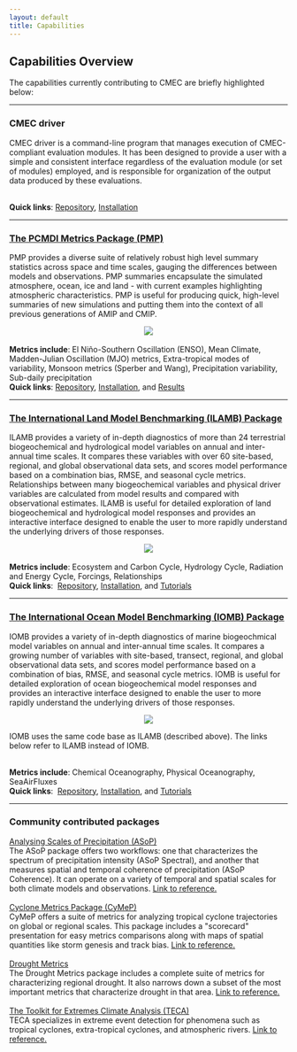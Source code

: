 ```yaml
---
layout: default
title: Capabilities
---
```


## Capabilities Overview

The capabilities currently contributing to CMEC are briefly highlighted below:

******
<!-- CMEC driver -->
<div class="span4 box">
<h3>
CMEC driver
</h3>
<p>
CMEC driver is a command-line program that manages execution of CMEC-compliant evaluation modules.  It has been designed to provide a user with a simple and consistent interface regardless of the evaluation module (or set of modules) employed, and is responsible for organization of the output data produced by these evaluations.
</p>
<br>
<strong>Quick links</strong>:
<a href="https://github.com/cmecmetrics/cmec-driver">Repository</a>, 
<a href="https://github.com/cmecmetrics/cmec-driver#installation">Installation</a>
</div>

******

<!-- PMP -->
<div class="span4 box">
<h3>
<a class="reference internal" href="pmp.html">The PCMDI Metrics Package (PMP)</a>
</h3>
<p>
PMP provides a diverse suite of relatively robust high level summary statistics
across space and time scales, gauging the differences between models and observations.
PMP summaries encapsulate the simulated atmosphere, ocean, ice and land - with
current examples highlighting atmospheric characteristics. PMP is useful for
producing quick, high-level summaries of new simulations and putting them into
the context of all previous generations of AMIP and CMIP.
</p>
<center>
<a border="0" href="pmp.html"><img src="{{site.baseurl}}/assets/images/pmp_cover_side_sm.png"></a>
</center>
<br>
<strong>Metrics include</strong>:
El Niño-Southern Oscillation (ENSO), Mean Climate, Madden-Julian Oscillation (MJO) metrics, Extra-tropical modes of variability, Monsoon metrics (Sperber and Wang), Precipitation variability, Sub-daily precipitation
<br>
<strong>Quick links</strong>:
<a href="https://github.com/PCMDI/pcmdi_metrics">Repository</a>, 
<a href="https://pcmdi.github.io/pcmdi_metrics/install.html">Installation</a>, and
<a href="results/physical.html">Results</a>
</div>

******

<!-- ILAMB -->
<a name="ILAMB"></a>
<div class="span4 box">
<h3>
<a class="reference internal" href="ilamb.html">The International Land
Model Benchmarking (ILAMB) Package</a>
</h3>
<p>
ILAMB provides a variety of in-depth diagnostics of more than 24
terrestrial biogeochemical and hydrological model variables on annual
and inter-annual time scales. It compares these variables with over
60 site-based, regional, and global observational data sets, and
scores model performance based on a combination bias, RMSE, and seasonal
cycle metrics. Relationships between many biogeochemical variables
and physical driver variables are calculated from model results and
compared with observational estimates. ILAMB is useful for detailed
exploration of land biogeochemical and hydrological model responses and
provides an interactive interface designed to enable the user to more
rapidly understand the underlying drivers of those responses.
</p>
<center>
<a border="0" href="ilamb.html"><img src="{{site.baseurl}}/assets/images/ilamb_biomass_sm.png"></a>
</center>
<br>
<strong>Metrics include</strong>: Ecosystem and Carbon Cycle, Hydrology Cycle, Radiation and Energy Cycle, Forcings, Relationships
<br>
<strong>Quick links</strong>:&nbsp;
<a href="https://github.com/rubisco-sfa/ILAMB">Repository</a>,
<a href="https://www.ilamb.org/doc/install.html">Installation</a>, and
<a href="https://www.ilamb.org/doc/tutorial.html">Tutorials</a>
</div>

******

<!-- IOMB -->
<a name="IOMB"></a>
<div class="span4 box">
<h3>
<a class="reference internal" href="iomb.html">The International Ocean Model
Benchmarking (IOMB) Package</a>
</h3>
<p>
IOMB provides a variety of in-depth diagnostics of marine biogeochmical
model variables on annual and inter-annual time scales. It compares a
growing number of variables with site-based, transect, regional, and
global observational data sets, and scores model performance based on a
combination of bias, RMSE, and seasonal cycle metrics. IOMB is useful
for detailed exploration of ocean biogeochemical model responses and
provides an interactive interface designed to enable the user to more
rapidly understand the underlying drivers of those responses.
</p>
<center>
<a border="0" href="iomb.html"><img src="{{site.baseurl}}/assets/images/iomb_temperature_sm.png"></a>
</center>
<p>IOMB uses the same code base as ILAMB (described above). The links below
refer to ILAMB instead of IOMB.</p>
<br>
<strong>Metrics include</strong>: Chemical Oceanography, Physical Oceanography, SeaAirFluxes
<br>
<strong>Quick links</strong>:&nbsp;
<a href="https://github.com/rubisco-sfa/ILAMB">Repository</a>,
<a href="https://www.ilamb.org/doc/install.html">Installation</a>, and
<a href="https://www.ilamb.org/doc/tutorial.html">Tutorials</a>
</div>

******

<!-- Community -->
<div class="span4 box">
<h3>
Community contributed packages
</h3>
<a href="https://github.com/nick-klingaman/ASoP">Analysing Scales of Precipitation (ASoP)</a>
<br>The ASoP package offers two workflows: one that characterizes the spectrum of precipitation intensity (ASoP Spectral), and another that measures spatial and temporal coherence of precipitation (ASoP Coherence). It can operate on a variety of temporal and spatial scales for both climate models and observations. <a href="https://gmd.copernicus.org/articles/10/57/2017/">Link to reference.</a>
<br><br>
<a href="https://github.com/zarzycki/cymep">Cyclone Metrics Package (CyMeP)</a>
<br>CyMeP offers a suite of metrics for analyzing tropical cyclone trajectories on global or regional scales. This package includes a "scorecard" presentation for easy metrics comparisons along with maps of spatial quantities like storm genesis and track bias. <a href="https://doi.org/10.1175/JAMC-D-20-0149.1">Link to reference.</a>
<br><br>
<a href="https://github.com/cmecmetrics/Drought_Metrics">Drought Metrics</a>
<br>The Drought Metrics package includes a complete suite of metrics for characterizing regional drought. It also narrows down a subset of the most important metrics that characterize drought in that area. <a href="https://doi.org/10.1175/JHM-D-20-0314.1">Link to reference.</a>
<br><br>
<a href="https://github.com/LBL-EESA/TECA">The Toolkit for Extremes Climate Analysis (TECA)</a>
<br>TECA specializes in extreme event detection for phenomena such as tropical cyclones, extra-tropical cyclones, and atmospheric rivers. <a href="https://doi.org/10.1016/j.procs.2012.04.093">Link to reference.</a>

